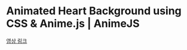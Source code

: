 # Animated Heart Background using CSS & Anime.js | AnimeJS

[영상 링크](https://www.youtube.com/watch?v=MBnS34iENrw)
